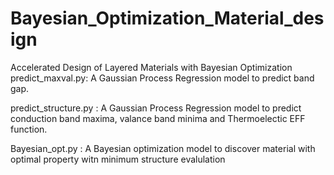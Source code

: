 # Bayesian_Optimization_Material_design
Accelerated Design of Layered Materials with Bayesian Optimization
predict_maxval.py: A Gaussian Process Regression model to predict band gap. 

predict_structure.py :  A Gaussian Process Regression model to predict conduction band maxima, valance band minima and Thermoelectic EFF function.

Bayesian_opt.py : A Bayesian  optimization model to discover material with optimal property witn minimum structure evalulation
